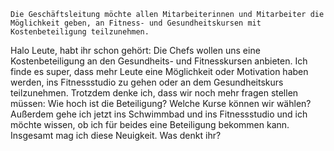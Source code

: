 
`Die Geschäftsleitung möchte allen Mitarbeiterinnen und Mitarbeiter die Möglichkeit geben, an Fitness- und Gesundheitskursen mit Kostenbeteiligung teilzunehmen.`

Halo Leute,
habt ihr schon gehört: Die Chefs wollen uns eine Kostenbeteiligung an den Gesundheits- und Fitnesskursen anbieten. Ich finde es super, dass mehr Leute eine Möglichkeit oder Motivation  haben werden,  ins Fitnessstudio zu gehen oder an dem Gesundheitskurs teilzunehmen.  Trotzdem denke ich, dass wir noch mehr fragen stellen müssen: Wie hoch ist die Beteiligung? Welche Kurse können wir wählen? Außerdem gehe ich jetzt ins Schwimmbad und ins Fitnessstudio und ich möchte wissen, ob ich für beides eine Beteiligung bekommen kann. Insgesamt mag ich diese Neuigkeit. Was denkt ihr?

